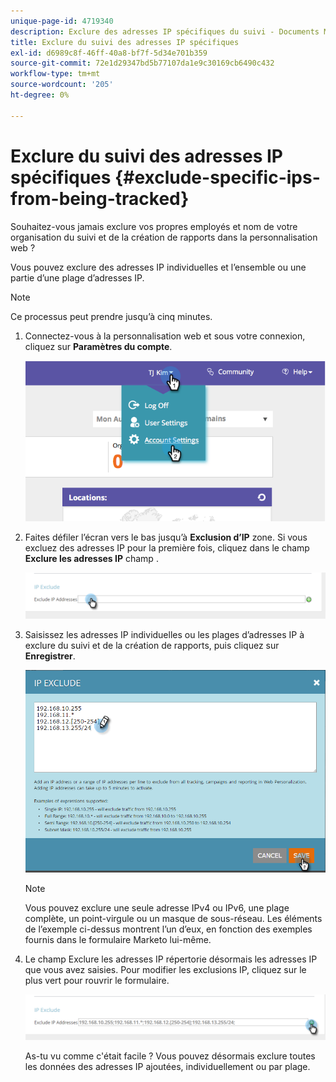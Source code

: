 ```yaml
---
unique-page-id: 4719340
description: Exclure des adresses IP spécifiques du suivi - Documents Marketo - Documentation du produit
title: Exclure du suivi des adresses IP spécifiques
exl-id: d6989c8f-46ff-40a8-bf7f-5d34e701b359
source-git-commit: 72e1d29347bd5b77107da1e9c30169cb6490c432
workflow-type: tm+mt
source-wordcount: '205'
ht-degree: 0%

---
```


# Exclure du suivi des adresses IP spécifiques {#exclude-specific-ips-from-being-tracked}

Souhaitez-vous jamais exclure vos propres employés et nom de votre organisation du suivi et de la création de rapports dans la personnalisation web ?

Vous pouvez exclure des adresses IP individuelles et l’ensemble ou une partie d’une plage d’adresses IP.

>[!NOTE]
>
>Ce processus peut prendre jusqu’à cinq minutes.

1. Connectez-vous à la personnalisation web et sous votre connexion, cliquez sur **Paramètres du compte**.

   ![](assets/image2014-11-19-19-3a25-3a41.png)

1. Faites défiler l’écran vers le bas jusqu’à **Exclusion d’IP** zone. Si vous excluez des adresses IP pour la première fois, cliquez dans le champ **Exclure les adresses IP** champ .

   ![](assets/image2016-11-4-10-3a27-3a1.png)

1. Saisissez les adresses IP individuelles ou les plages d’adresses IP à exclure du suivi et de la création de rapports, puis cliquez sur **Enregistrer**.

   ![](assets/exclude-ips-form-hands.png)

   >[!NOTE]
   >
   >Vous pouvez exclure une seule adresse IPv4 ou IPv6, une plage complète, un point-virgule ou un masque de sous-réseau. Les éléments de l’exemple ci-dessus montrent l’un d’eux, en fonction des exemples fournis dans le formulaire Marketo lui-même.

1. Le champ Exclure les adresses IP répertorie désormais les adresses IP que vous avez saisies. Pour modifier les exclusions IP, cliquez sur le plus vert pour rouvrir le formulaire.

   ![](assets/exclude-ips-after.png)

   As-tu vu comme c&#39;était facile ? Vous pouvez désormais exclure toutes les données des adresses IP ajoutées, individuellement ou par plage.
